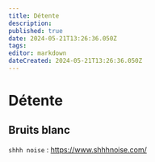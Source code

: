 ```yaml
---
title: Détente
description: 
published: true
date: 2024-05-21T13:26:36.050Z
tags: 
editor: markdown
dateCreated: 2024-05-21T13:26:36.050Z
---
```


# Détente

## Bruits blanc

`shhh noise` : <https://www.shhhnoise.com/>

